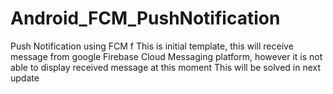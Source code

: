 # Android_FCM_PushNotification
Push Notification using FCM
f
This is initial template, this will receive message from google Firebase Cloud Messaging  platform, however it is not able to display received message at this moment
This will be solved in next update
